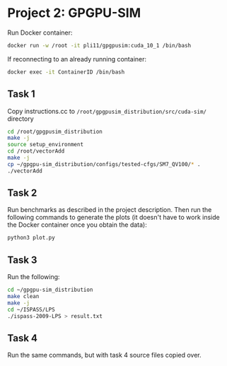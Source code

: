 # Project 2: GPGPU-SIM

Run Docker container:

```bash 
docker run -w /root -it pli11/gpgpusim:cuda_10_1 /bin/bash
```

If reconnecting to an already running container:

```sh
docker exec -it ContainerID /bin/bash
```

## Task 1
Copy instructions.cc to `/root/gpgpusim_distribution/src/cuda-sim/` directory

```sh
cd /root/gpgpusim_distribution
make -j
source setup_environment 
cd /root/vectorAdd
make -j
cp ~/gpgpu-sim_distribution/configs/tested-cfgs/SM7_QV100/* .
./vectorAdd
```

## Task 2
Run benchmarks as described in the project description. Then run the following commands to generate the plots (it doesn't have to work inside the Docker container once you obtain the data):

```sh
python3 plot.py
```

## Task 3
Run the following:
    
```sh
cd ~/gpgpu-sim_distribution
make clean
make -j
cd ~/ISPASS/LPS
./ispass-2009-LPS > result.txt
```

## Task 4
Run the same commands, but with task 4 source files copied over.
